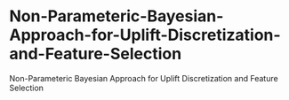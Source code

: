 # Non-Parameteric-Bayesian-Approach-for-Uplift-Discretization-and-Feature-Selection
Non-Parameteric Bayesian Approach for Uplift Discretization and Feature Selection
